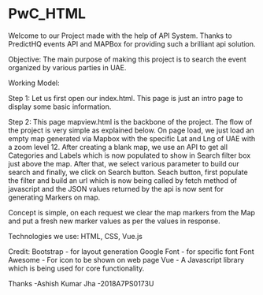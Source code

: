 # PwC_HTML

Welcome to our Project made with the help of API System. Thanks to PredictHQ events API  and MAPBox for providing such a brilliant api solution. 

Objective: The main purpose of making this project is to search the event organized by various parties in UAE. 

Working Model: 

Step 1: 
   Let us first open our index.html. This page is just an intro page to display some basic information. 

Step 2: 
   This page mapview.html is the backbone of the project. The flow of the project is very simple as explained below. 
   On page load, we just load an empty map generated via Mapbox with the specific Lat and Lng of UAE with a zoom level 12. 
   After creating a blank map, we use an API to get all Categories and Labels which is now populated to show in Search filter box just above the map. After that, we select various parameter to build our search and finally, we click on Search button. 
   Seach button, first populate the filter and build an url which is now being called by fetch method of javascript and the JSON values returned by the api is now sent for generating Markers on map. 

   Concept is simple, on each request we clear the map markers from the Map and put a fresh new marker values as per the values in response. 

Technologies we use: 
HTML, CSS, Vue.js

Credit: 
Bootstrap -  for layout generation
Google Font -  for specific font
Font Awesome - For icon to be shown on web page
Vue - A Javascript library which is being used for core functionality. 

Thanks
-Ashish Kumar Jha
-2018A7PS0173U
